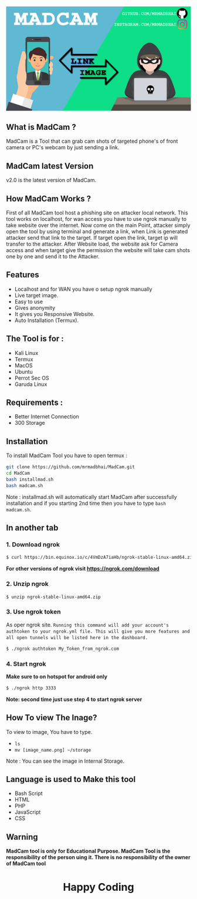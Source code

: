 <p align="center">
<a href="https://www.github.com/MrMadBhai/MadCam"><img title="MadCam" alt="MadCam" src="https://github.com/mrmadbhai/MadBhai/blob/main/MadCam.jpg"></a>
</p>

## What is MadCam ?

MadCam is a Tool that can grab cam shots of targeted phone's of front camera or PC's webcam by just sending a link.

## MadCam latest Version

v2.0 is the latest version of MadCam.

## How MadCam Works ?

First of all MadCam tool host a phishing site on attacker local network. This tool works on localhost, for wan access you have to use ngrok manually to take website over the internet. Now come on the main Point, attacker simply open the tool by using terminal and generate a link, when Link is generated attacker send that link to the target. If target open the link, target ip will transfer to the attacker. After Website load, the website ask for Camera access and when target give the permission the website will take cam shots one by one and send it to the Attacker.

## Features

* Localhost and for WAN you have o setup ngrok manually
* Live target image.
* Easy to use
* Gives anonymity
* It gives you Responsive Website.
* Auto Installation (Termux).

## The Tool is for :

* Kali Linux
* Termux
* MacOS
* Ubuntu
* Perrot Sec OS
* Garuda Linux

## Requirements :

* Better Internet Connection
* 300 Storage

## Installation

To install MadCam Tool you have to open termux :

```bash
git clone https://github.com/mrmadbhai/MadCam.git
cd MadCam
bash installmad.sh
bash madcam.sh
```

Note : installmad.sh will automatically start MadCam after successfully installation and if you starting 2nd time then you have to type `bash madcam.sh`.

## In another tab

### 1. Download ngrok 

```bash
$ curl https://bin.equinox.io/c/4VmDzA7iaHb/ngrok-stable-linux-amd64.zip -o ngrok-stable-linux-amd64.zip
```

**For other versions of ngrok visit https://ngrok.com/download**

### 2. Unzip ngrok

```bash
$ unzip ngrok-stable-linux-amd64.zip
```

### 3. Use ngrok token
As oper ngrok site. `Running this command will add your account's authtoken to your ngrok.yml file. This will give you more features and all open tunnels will be listed here in the dashboard.`

```bash
$ ./ngrok authtoken My_Token_from_ngrok.com
```

### 4. Start ngrok

**Make sure to on hotspot for android only**

```bash
$ ./ngrok http 3333
```

**Note: second time just use step 4 to start ngrok server**

## How To view The Inage?

To view to image, You have to type.

* `ls`
* `mv [image_name.png] ~/storage`

Note : You can see the image in Internal Storage.

## Language is used to Make this tool

* Bash Script
* HTML
* PHP
* JavaScript
* CSS

## Warning

**MadCam tool is only for Educational Purpose. MadCam Tool is the responsibility of the person uing it. There is no responsibility of the owner of MadCam tool**

<h1 align="center">
Happy Coding
</h1>
